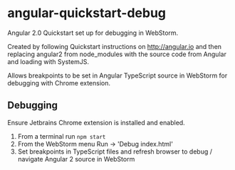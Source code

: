 # angular-quickstart-debug
Angular 2.0 Quickstart set up for debugging in WebStorm.

Created by following Quickstart instructions on http://angular.io and then replacing angular2 from node_modules with the source code from Angular and loading with SystemJS.

Allows breakpoints to be set in Angular TypeScript source in WebStorm for debugging with Chrome extension.

## Debugging
Ensure Jetbrains Chrome extension is installed and enabled.

1. From a terminal run ``npm start``
2. From the WebStorm menu Run -> 'Debug index.html'
3. Set breakpoints in TypeScript files and refresh browser to debug / navigate Angular 2 source in WebStorm
